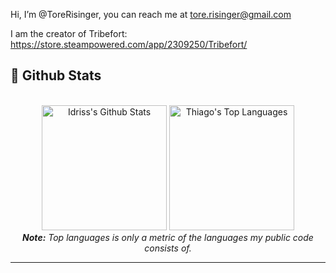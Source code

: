 Hi, I’m @ToreRisinger, you can reach me at tore.risinger@gmail.com

I am the creator of Tribefort: https://store.steampowered.com/app/2309250/Tribefort/

<h2>📃 Github Stats</h2>

<br/>

<div>

  <div align="center">
    <a href="#"><img alt="Idriss's Github Stats" src="https://github-readme-stats.vercel.app/api?username=ToreRisinger&show_icons=true&include_all_commits=true&count_private=true" height="200"/></a>
    <a href="#"><img alt="Thiago's Top Languages" src="https://github-readme-stats.vercel.app/api/top-langs/?username=ToreRisinger&langs_count=10&layout=compact" height="200"/></a>
    <br/>
    <i><b>Note:</b> Top languages is only a metric of the languages my public code consists of.</i>
  </div>

  <hr/>
</div>

<!---
ToreRisinger/ToreRisinger is a ✨ special ✨ repository because its `README.md` (this file) appears on your GitHub profile.
You can click the Preview link to take a look at your changes.
--->
